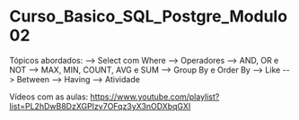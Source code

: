 # Curso_Basico_SQL_Postgre_Modulo02

Tópicos abordados: --> Select com Where --> Operadores --> AND, OR e NOT --> MAX, MIN, COUNT, AVG e SUM --> Group By e Order By --> Like --> Between --> Having --> Atividade

Vídeos com as aulas: https://www.youtube.com/playlist?list=PL2hDwB8DzXGPIzy7OFqz3yX3nODXbqGXI
